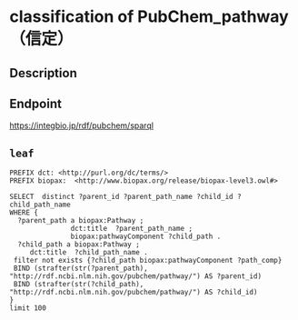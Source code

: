 # classification of PubChem_pathway（信定）
## Description
## Endpoint
https://integbio.jp/rdf/pubchem/sparql
## `leaf`
```sparql
PREFIX dct:	<http://purl.org/dc/terms/>
PREFIX biopax:	<http://www.biopax.org/release/biopax-level3.owl#>

SELECT  distinct ?parent_id ?parent_path_name ?child_id ?child_path_name 
WHERE {
  ?parent_path a biopax:Pathway ;
               dct:title  ?parent_path_name ;
               biopax:pathwayComponent ?child_path .
  ?child_path a biopax:Pathway ;
     dct:title  ?child_path_name .
 filter not exists {?child_path biopax:pathwayComponent ?path_comp}
 BIND (strafter(str(?parent_path), "http://rdf.ncbi.nlm.nih.gov/pubchem/pathway/") AS ?parent_id)
 BIND (strafter(str(?child_path), "http://rdf.ncbi.nlm.nih.gov/pubchem/pathway/") AS ?child_id)
}
limit 100

```
